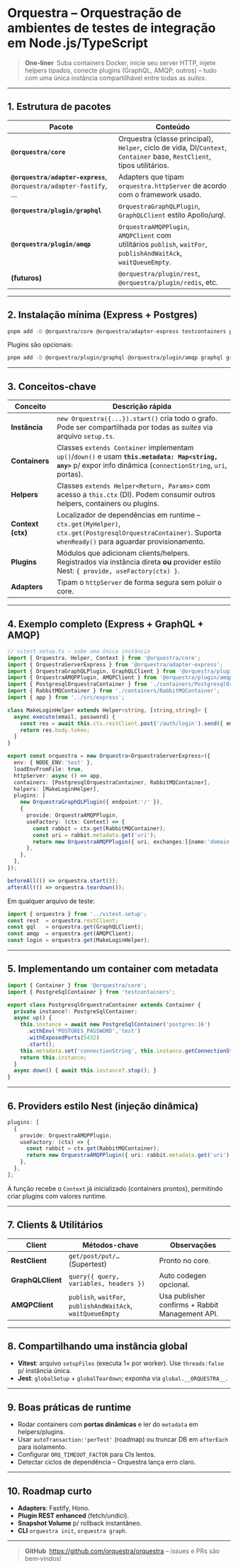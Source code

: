 # Orquestra – Orquestração de ambientes de **testes de integração** em Node .js/TypeScript

> **One‑liner** Suba containers Docker, inicie seu server HTTP, injete helpers tipados, conecte plugins (GraphQL, AMQP, outros) – tudo com uma única instância compartilhável entre todas as _suites_.

---
## 1. Estrutura de pacotes
| Pacote | Conteúdo |
|--------|----------|
| **`@orquestra/core`** | Orquestra (classe principal), `Helper`, ciclo de vida, DI/`Context`, `Container` base, `RestClient`, tipos utilitários. |
| **`@orquestra/adapter-express`**, `@orquestra/adapter-fastify`, … | Adapters que tipam `orquestra.httpServer` de acordo com o framework usado. |
| **`@orquestra/plugin/graphql`** | `OrquestraGraphQLPlugin`, `GraphQLClient` estilo Apollo/urql. |
| **`@orquestra/plugin/amqp`** | `OrquestraAMQPPlugin`, `AMQPClient` com utilitários `publish`, `waitFor`, `publishAndWaitAck`, `waitQueueEmpty`. |
| **(futuros)** | `@orquestra/plugin/rest`, `@orquestra/plugin/redis`, etc. |

---
## 2. Instalação mínima (Express + Postgres)
```bash
pnpm add -D @orquestra/core @orquestra/adapter-express testcontainers pg supertest
```
Plugins são opcionais:
```bash
pnpm add -D @orquestra/plugin/graphql @orquestra/plugin/amqp graphql graphql-tag amqplib
```

---
## 3. Conceitos‑chave
| Conceito | Descrição rápida |
|----------|-----------------|
| **Instância** | `new Orquestra({...}).start()` cria todo o grafo. Pode ser compartilhada por todas as _suites_ via arquivo `setup.ts`. |
| **Containers** | Classes `extends Container` implementam `up()`/`down()` e usam **`this.metadata: Map<string, any>`** p/ expor info dinâmica (`connectionString`, `uri`, portas). |
| **Helpers** | Classes `extends Helper<Return, Params>` com acesso a `this.ctx` (DI). Podem consumir outros helpers, containers ou plugins. |
| **Context (ctx)** | Localizador de dependências em runtime – `ctx.get(MyHelper)`, `ctx.get(PostgresqlOrquestraContainer)`. Suporta `whenReady()` para aguardar provisionamento. |
| **Plugins** | Módulos que adicionam clients/helpers. Registrados via instância direta **ou** provider estilo Nest: `{ provide, useFactory(ctx) }`. |
| **Adapters** | Tipam o `httpServer` de forma segura sem poluir o core. |

---
## 4. Exemplo completo (Express + GraphQL + AMQP)
```ts
// vitest.setup.ts – sobe uma única instância
import { Orquestra, Helper, Context } from '@orquestra/core';
import { OrquestraServerExpress } from '@orquestra/adapter-express';
import { OrquestraGraphQLPlugin, GraphQLClient } from '@orquestra/plugin/graphql';
import { OrquestraAMQPPlugin, AMQPClient } from '@orquestra/plugin/amqp';
import { PostgresqlOrquestraContainer } from './containers/PostgresqlOrquestraContainer';
import { RabbitMQContainer } from './containers/RabbitMQContainer';
import { app } from '../src/express';

class MakeLoginHelper extends Helper<string, [string,string]> {
  async execute(email, password) {
    const res = await this.ctx.restClient.post('/auth/login').send({ email, password });
    return res.body.token;
  }
}

export const orquestra = new Orquestra<OrquestraServerExpress>({
  env: { NODE_ENV:'test' },
  loadEnvFromFile: true,
  httpServer: async () => app,
  containers: [PostgresqlOrquestraContainer, RabbitMQContainer],
  helpers: [MakeLoginHelper],
  plugins: [
    new OrquestraGraphQLPlugin({ endpoint:'/' }),
    {
      provide: OrquestraAMQPPlugin,
      useFactory: (ctx: Context) => {
        const rabbit = ctx.get(RabbitMQContainer);
        const uri = rabbit.metadata.get('uri');
        return new OrquestraAMQPPlugin({ uri, exchanges:[{name:'domain',type:'topic'}]});
      },
    },
  ],
});

beforeAll(() => orquestra.start());
afterAll(() => orquestra.teardown());
```
Em qualquer arquivo de teste:
```ts
import { orquestra } from '../vitest.setup';
const rest  = orquestra.restClient;
const gql   = orquestra.get(GraphQLClient);
const amqp  = orquestra.get(AMQPClient);
const login = orquestra.get(MakeLoginHelper);
```

---
## 5. Implementando um container com metadata
```ts
import { Container } from '@orquestra/core';
import { PostgreSqlContainer } from 'testcontainers';

export class PostgresqlOrquestraContainer extends Container {
  private instance?: PostgreSqlContainer;
  async up() {
    this.instance = await new PostgreSqlContainer('postgres:16')
      .withEnv('POSTGRES_PASSWORD','test')
      .withExposedPorts(5432)
      .start();
    this.metadata.set('connectionString', this.instance.getConnectionString());
    return this.instance;
  }
  async down() { await this.instance?.stop(); }
}
```

---
## 6. Providers estilo Nest (injeção dinâmica)
```ts
plugins: [
  {
    provide: OrquestraAMQPPlugin,
    useFactory: (ctx) => {
      const rabbit = ctx.get(RabbitMQContainer);
      return new OrquestraAMQPPlugin({ uri: rabbit.metadata.get('uri') });
    },
  },
];
```
A função recebe o `Context` já inicializado (containers prontos), permitindo criar plugins com valores runtime.

---
## 7. Clients & Utilitários
| Client | Métodos-chave | Observações |
|--------|---------------|-------------|
| **RestClient** | `get/post/put/…` (Supertest) | Pronto no core. |
| **GraphQLClient** | `query({ query, variables, headers })` | Auto codegen opcional. |
| **AMQPClient** | `publish`, `waitFor`, `publishAndWaitAck`, `waitQueueEmpty` | Usa publisher confirms + Rabbit Management API. |

---
## 8. Compartilhando uma instância global
* **Vitest**: arquivo `setupFiles` (executa 1× por worker). Use `threads:false` p/ instância única.
* **Jest**: `globalSetup` + `globalTeardown`; exponha via `global.__ORQUESTRA__`.

---
## 9. Boas práticas de runtime
* Rodar containers com **portas dinâmicas** e ler do `metadata` em helpers/plugins.
* Usar `autoTransaction:'perTest'` (roadmap) ou truncar DB em `afterEach` para isolamento.
* Configurar `ORQ_TIMEOUT_FACTOR` para CIs lentos.
* Detectar ciclos de dependência – Orquestra lança erro claro.

---
## 10. Roadmap curto
* **Adapters**: Fastify, Hono.
* **Plugin REST enhanced** (fetch/undici).
* **Snapshot Volume** p/ rollback instantâneo.
* **CLI** `orquestra init`, `orquestra graph`.

---
> **GitHub** <https://github.com/orquestra/orquestra> – issues e PRs são bem‑vindos!
